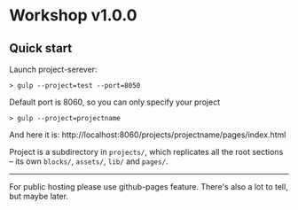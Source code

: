# Workshop v1.0.0

## Quick start

Launch project-serever:

```
> gulp --project=test --port=8050
```

Default port is 8060, so you can only specify your project

```
> gulp --project=projectname
```

And here it is: http://localhost:8060/projects/projectname/pages/index.html

Project is a subdirectory in `projects/`, which replicates all the root sections – its own `blocks/`, `assets/`, `lib/` and `pages/`.

---

For public hosting please use github-pages feature. There's also a lot to tell, but maybe later.